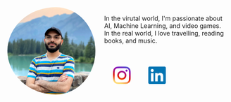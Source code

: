 
<div>
  <img src="/image3.jpg" width="200" style="border-radius: 50%; float:left; padding-right: 20px;"/> 
  <br>
  In the virutal world, I'm passionate about AI, Machine Learning, and video games.
  <br>
  In the real world, I love travelling, reading books, and music.
  <br>
  <br>
  <br>
  <br>
</div>
<a href="https://www.instagram.com/hamidrt96/"><img src="/Resources/instagram.png" width="40" style="float:left; padding-right: 20px; padding-left: 20px;"/></a>
<img src="/Resources/Linkedin.png" width="40" style="float:left; padding-right: 20px; padding-left: 20px;"/> 
<br>
<br>
<br>



